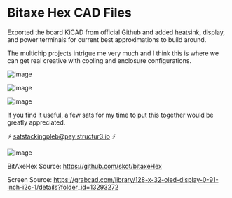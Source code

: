 # Bitaxe Hex CAD Files
Exported the board KiCAD from official Github and added heatsink, display, and power terminals for current best approximations to build around. 

The multichip projects intrigue me very much and I think this is where we can get real creative with cooling and enclosure configurations.
 
![image](https://github.com/user-attachments/assets/e33298b2-771c-4492-91bb-d2c85eeb53bc)

![image](https://github.com/user-attachments/assets/bd52019b-7ce4-407a-8b98-d3668e02bb1d)

![image](https://github.com/user-attachments/assets/29f032de-75c2-42cf-83ed-4a805c6e445b)

If you find it useful, a few sats for my time to put this together would be greatly appreciated. 

⚡ satstackingpleb@pay.structur3.io ⚡

![image](https://github.com/user-attachments/assets/7a00614a-3ba5-44d2-9d51-88beada39b0e)



BitAxeHex Source: https://github.com/skot/bitaxeHex

Screen Source: https://grabcad.com/library/128-x-32-oled-display-0-91-inch-i2c-1/details?folder_id=13293272
